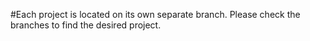 #Each project is located on its own separate branch. Please check the branches to find the desired project.
